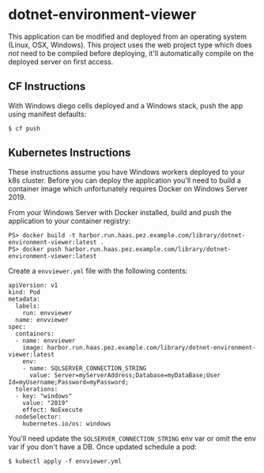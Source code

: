 # dotnet-environment-viewer
This application can be modified and deployed from an operating system (Linux, OSX, Windows). This project uses the web project type which does _not_ need to be compiled before deploying, it'll automatically compile on the deployed server on first access.

## CF Instructions
With Windows diego cells deployed and a Windows stack, push the app using manifest defaults:
```
$ cf push
```

## Kubernetes Instructions
These instructions assume you have Windows workers deployed to your k8s cluster. Before you can deploy the application you'll need to build a container image which unfortunately requires Docker on Windows Server 2019.

From your Windows Server with Docker installed, build and push the application to your container registry:

```
PS> docker build -t harbor.run.haas.pez.example.com/library/dotnet-environment-viewer:latest .
PS> docker push harbor.run.haas.pez.example.com/library/dotnet-environment-viewer:latest
```

Create a `envviewer.yml` file with the following contents:
```
apiVersion: v1
kind: Pod
metadata:
  labels:
    run: envviewer
  name: envviewer
spec:
  containers:
  - name: envviewer
    image: harbor.run.haas.pez.example.com/library/dotnet-environment-viewer:latest
    env:
    - name: SQLSERVER_CONNECTION_STRING
      value: Server=myServerAddress;Database=myDataBase;User Id=myUsername;Password=myPassword;
  tolerations:
  - key: "windows"
    value: "2019"
    effect: NoExecute
  nodeSelector:
    kubernetes.io/os: windows
```

You'll need update the `SQLSERVER_CONNECTION_STRING` env var or omit the env var if you don't have a DB. Once updated schedule a pod:
```
$ kubectl apply -f envviewer.yml
```